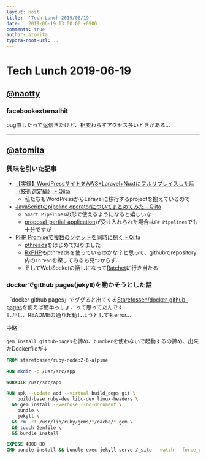 ```yaml
---
layout: post
title:  'Tech Lunch 2019/06/19'
date:   2019-06-19 13:00:00 +0900
comments: true
author: atomita
typora-root-url: ..
---
```


# Tech Lunch 2019-06-19

## [@naotty](https://github.com/naotty)

### facebookexternalhit

bug直したって返信きたけど、相変わらずアクセス多いときがある...

----

## [@atomita](https://github.com/atomita)

### 興味を引いた記事

- [【実録】WordPressサイトをAWS+Laravel+Nuxtにフルリプレイスした話（技術選定編） - Qiita](https://qiita.com/mejileben/items/f68a50ec9164b261b9cd)
  - 私たちもWordPressからLaravelに移行するprojectを抱えているので
- [JavaScriptのpipeline operatorについてまとめてみた - Qiita](https://qiita.com/remew/items/b35587a7c411d855dd33)
  - `Smart Pipelines`の形で使えるようになると嬉しいなー
  - [proposal-partial-application](https://github.com/tc39/proposal-partial-application)が受け入れられた場合は`F# Pipelines`でも十分ですが
- [PHP Promiseで複数のソケットを同時に捌く - Qiita](https://qiita.com/m3m0r7/items/920562d2db1f33557948)
  - [pthreads](https://www.php.net/manual/ja/book.pthreads.php)をはじめて知りました
  - [RxPHP](https://github.com/ReactiveX/RxPHP)もpthreadsを使っているのかな？と思って、githubでrepository内の`Thread`を探してみるも見つからず...
  - そしてWebSocketの話しになって[Ratchet](http://socketo.me/)に行き当たる

### dockerでgithub pages(jekyll)を動かそうとした話

「docker github pages」でググると出てくる[Starefossen/docker-github-pages](https://github.com/Starefossen/docker-github-pages)を使えば簡単っしょ、って思ってたんです  
しかし、READMEの通り起動しようとしてもerror...

中略

`gem install github-pages`を諦め、`bundler`を使わないで起動するの諦め、出来たDockerfileが↓  

```dockerfile
FROM starefossen/ruby-node:2-6-alpine

RUN mkdir -p /usr/src/app

WORKDIR /usr/src/app

RUN apk --update add --virtual build_deps git \
    build-base ruby-dev libc-dev linux-headers \
  && gem install --verbose --no-document \
    bundle \
    jekyll \
  && rm -rf /usr/lib/ruby/gems/*/cache/*.gem \
  && touch Gemfile \
  && bundle install

EXPOSE 4000 80
CMD bundle install && bundle exec jekyll serve /_site --watch --force_polling -H 0.0.0.0 -P 4000
```
